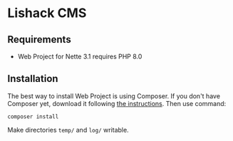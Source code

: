 Lishack CMS
===========

Requirements
------------

- Web Project for Nette 3.1 requires PHP 8.0

Installation
------------

The best way to install Web Project is using Composer. If you don't have Composer yet,
download it following [the instructions](https://doc.nette.org/composer). Then use command:

	composer install

Make directories `temp/` and `log/` writable.

